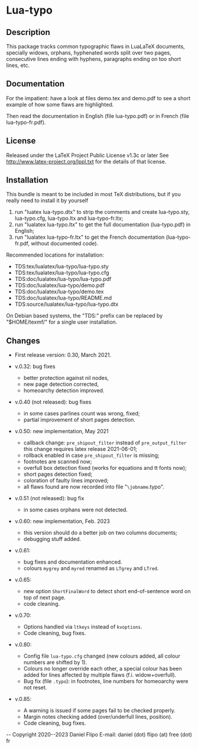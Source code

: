 Lua-typo
========

Description
-----------
This package tracks common typographic flaws in LuaLaTeX documents,
specially widows, orphans, hyphenated words split over two pages,
consecutive lines ending with hyphens, paragraphs ending on
too short lines, etc.

Documentation
-------------

For the impatient: have a look at files demo.tex and demo.pdf to see
a short example of how some flaws are highlighted.

Then read the documentation in English (file lua-typo.pdf) or in French
(file lua-typo-fr.pdf).

License
-------

Released under the LaTeX Project Public License v1.3c or later
See http://www.latex-project.org/lppl.txt
for the details of that license.

Installation
------------

This bundle is meant to be included in most TeX distributions,
but if you really need to install it by yourself
1. run "luatex lua-typo.dtx" to strip the comments and create
   lua-typo.sty, lua-typo.cfg, lua-typo.ltx and lua-typo-fr.ltx;
2. run "lualatex lua-typo.ltx" to get the full documentation
   (lua-typo.pdf) in English;
3. run "lualatex lua-typo-fr.ltx" to get the French documentation
   (lua-typo-fr.pdf, without documented code).

Recommended locations for installation:
- TDS:tex/lualatex/lua-typo/lua-typo.sty
- TDS:tex/lualatex/lua-typo/lua-typo.cfg
- TDS:doc/lualatex/lua-typo/lua-typo.pdf
- TDS:doc/lualatex/lua-typo/demo.pdf
- TDS:doc/lualatex/lua-typo/demo.tex
- TDS:doc/lualatex/lua-typo/README.md
- TDS:source/lualatex/lua-typo/lua-typo.dtx

On Debian based systems, the "TDS:" prefix can be replaced by "$HOME/texmf/"
for a single user installation.

Changes
-------

* First release version: 0.30, March 2021.

* v.0.32: bug fixes
  - better protection against nil nodes,
  - new page detection corrected,
  - homeoarchy detection improved.

* v.0.40 (not released): bug fixes
  - in some cases parlines count was wrong, fixed;
  - partial improvement of short pages detection.

* v.0.50: new implementation, May 2021
  - callback change: `pre_shipout_filter` instead of `pre_output_filter`
    this change requires latex release 2021-06-01;
  - rollback enabled in case `pre_shipout_filter` is missing;
  - footnotes are scanned now;
  - overfull box detection fixed (works for equations and tt fonts now);
  - short pages detection fixed;
  - coloration of faulty lines improved;
  - all flaws found are now recorded into file "`\jobname`.typo".

* v.0.51 (not released): bug fix
  - in some cases orphans were not detected.

* v.0.60: new implementation, Feb. 2023
  - this version should do a better job on two columns documents;
  - debugging stuff added.

* v.0.61: 
  - bug fixes and documentation enhanced.
  - colours `mygrey` and `myred` renamed as `LTgrey` and `LTred`.

* v.0.65: 
  - new option `ShortFinalWord` to detect short end-of-sentence word
    on top of next page.
  - code cleaning.

* v.0.70: 
  - Options handled via `ltkeys` instead of `kvoptions`.
  - Code cleaning, bug fixes.

* v.0.80: 
  - Config file `lua-typo.cfg` changed (new colours added,  all colour 
    numbers are shifted by 1).
  - Colours no longer override each other, a special colour has been 
    added for lines affected by multiple flaws (f.i. widow+overfull).
  - Bug fix (file `.typo`): in footnotes, line numbers for homeoarchy 
    were not reset.

* v.0.85: 
  - A warning is issued if some pages fail to be checked properly.
  - Margin notes checking added (over/underfull lines, position).
  - Code cleaning, bug fixes.
  
--
Copyright 2020--2023 Daniel Flipo 
E-mail: daniel (dot) flipo (at) free (dot) fr
